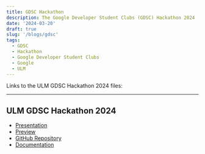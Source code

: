 ```yaml
---
title: GDSC Hackathon
description: The Google Developer Student Clubs (GDSC) Hackathon 2024
date: '2024-03-20'
draft: true
slug: '/blogs/gdsc'
tags:
  - GDSC
  - Hackathon
  - Google Developer Student Clubs
  - Google
  - ULM
---
```


Links to the ULM GDSC Hackathon 2024 files:

---

## ULM GDSC Hackathon 2024

- [Presentation](https://slides.com/d/2PQgDwk/live)
- [Preview](https://class-craft.vercel.app/)
- [GitHub Repository](git@github.com:dineshchhantyal/ClassCraft.git)
- [Documentation](https://ulmwarhawks-my.sharepoint.com/:w:/g/personal/chhantyald_warhawks_ulm_edu/EUVpUoHJyr9DrNVRoDyeLnABomBS56oXzoGYczoxaULpkQ?e=dTkoyX)
